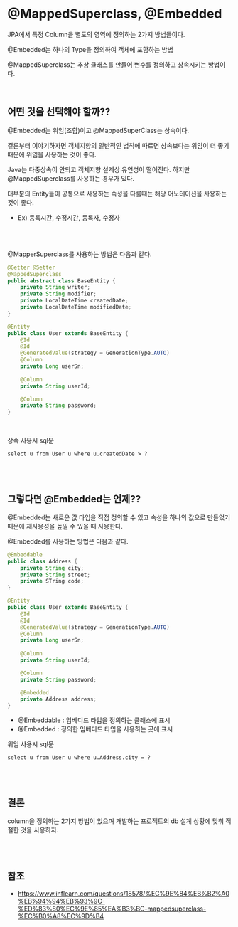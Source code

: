 # @MappedSuperclass, @Embedded

JPA에서 특정 Column을 별도의 영역에 정의하는 2가지 방법들이다.

@Embedded는 하나의 Type을 정의하여 객체에 포함하는 방법

@MappedSuperclass는 추상 클래스를 만들어 변수를 정의하고 상속시키는 방법이다.

<br>

## 어떤 것을 선택해야 할까??

@Embedded는 위임(조합)이고 @MappedSuperClass는 상속이다.

결론부터 이야기하자면 객체지향의 일반적인 법칙에 따르면 상속보다는 위임이 더 좋기 때문에 위임을 사용하는 것이 좋다.

Java는 다중상속이 안되고 객체지향 설계상 유연성이 떨어진다. 하지만 @MappedSuperclass를 사용하는 경우가 있다.

대부분의 Entity들이 공통으로 사용하는 속성을 다룰때는 해당 어노테이션을 사용하는 것이 좋다. 
- Ex) 등록시간, 수정시간, 등록자, 수정자

<br>
<br>

@MapperSuperclass를 사용하는 방법은 다음과 같다.


``` java
@Getter @Setter
@MappedSuperclass
public abstract class BaseEntity {
    private String writer;
    private String modifier;
    private LocalDateTime createdDate;
    private LocalDateTime modifiedDate;    
}

@Entity
public class User extends BaseEntity {
    @Id
	@Id
    @GeneratedValue(strategy = GenerationType.AUTO)
    @Column
    private Long userSn;
    
    @Column
    private String userId;    

    @Column
    private String password;
}
```
<br>

상속 사용시 sql문
```
select u from User u where u.createdDate > ?
```



<br>
<br>

## 그렇다면 @Embedded는 언제??
@Embedded는 새로운 값 타입을 직접 정의할 수 있고 속성을 하나의 값으로 만들었기 때문에 재사용성을 높일 수 있을 때 사용한다.

@Embedded를 사용하는 방법은 다음과 같다.

```java
@Embeddable 
public class Address {
    private String city;
    private String street;
    private STring code;
}

@Entity
public class User extends BaseEntity {
    @Id
	@Id
    @GeneratedValue(strategy = GenerationType.AUTO)
    @Column
    private Long userSn;
    
    @Column
    private String userId;    

    @Column
    private String password;

    @Embedded
    private Address address;
}
```
- @Embeddable : 임베디드 타입을 정의하는 클래스에 표시
- @Embedded : 정의한 임베디드 타입을 사용하는 곳에 표시

위임 사용시 sql문
```
select u from User u where u.Address.city = ?
```

<br>
<br>

## 결론
column을 정의하는 2가지 방법이 있으며 개발하는 프로젝트의 db 설계 상황에 맞춰 적절한 것을 사용하자.


<br>
<br>

## 참조
- https://www.inflearn.com/questions/18578/%EC%9E%84%EB%B2%A0%EB%94%94%EB%93%9C-%ED%83%80%EC%9E%85%EA%B3%BC-mappedsuperclass-%EC%B0%A8%EC%9D%B4